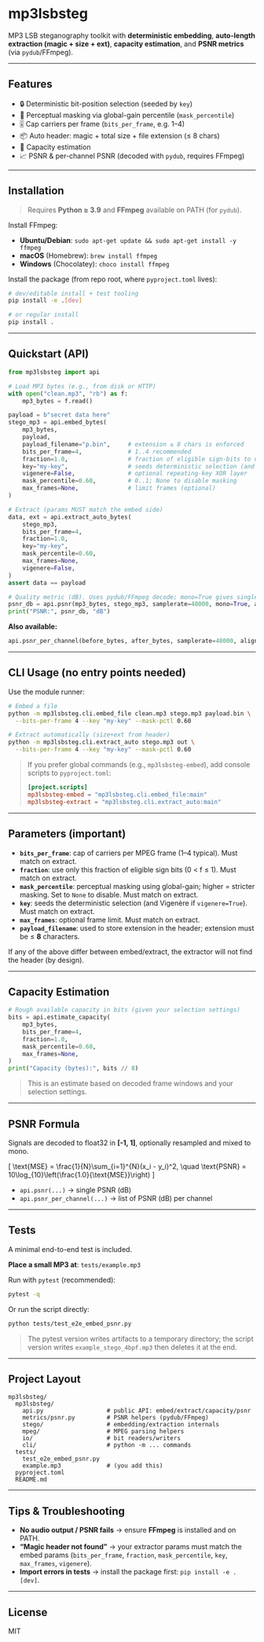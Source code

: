 # mp3lsbsteg

MP3 LSB steganography toolkit with **deterministic embedding**, **auto-length extraction (magic + size + ext)**, **capacity estimation**, and **PSNR metrics** (via `pydub`/FFmpeg).

---

## Features

- 🔒 Deterministic bit-position selection (seeded by `key`)
- 🧠 Perceptual masking via global-gain percentile (`mask_percentile`)
- 🎚️ Cap carriers per frame (`bits_per_frame`, e.g. 1–4)
- 📦 Auto header: magic + total size + file extension (≤ 8 chars)
- 📏 Capacity estimation
- 📈 PSNR & per-channel PSNR (decoded with `pydub`, requires FFmpeg)

---

## Installation

> Requires **Python ≥ 3.9** and **FFmpeg** available on PATH (for `pydub`).

Install FFmpeg:
- **Ubuntu/Debian**: `sudo apt-get update && sudo apt-get install -y ffmpeg`
- **macOS** (Homebrew): `brew install ffmpeg`
- **Windows** (Chocolatey): `choco install ffmpeg`

Install the package (from repo root, where `pyproject.toml` lives):

```bash
# dev/editable install + test tooling
pip install -e .[dev]

# or regular install
pip install .
```

---

## Quickstart (API)

```python
from mp3lsbsteg import api

# Load MP3 bytes (e.g., from disk or HTTP)
with open("clean.mp3", "rb") as f:
    mp3_bytes = f.read()

payload = b"secret data here"
stego_mp3 = api.embed_bytes(
    mp3_bytes,
    payload,
    payload_filename="p.bin",     # extension ≤ 8 chars is enforced
    bits_per_frame=4,             # 1..4 recommended
    fraction=1.0,                 # fraction of eligible sign-bits to use
    key="my-key",                 # seeds deterministic selection (and Vigenère if enabled)
    vigenere=False,               # optional repeating-key XOR layer
    mask_percentile=0.60,         # 0..1; None to disable masking
    max_frames=None,              # limit frames (optional)
)

# Extract (params MUST match the embed side)
data, ext = api.extract_auto_bytes(
    stego_mp3,
    bits_per_frame=4,
    fraction=1.0,
    key="my-key",
    mask_percentile=0.60,
    max_frames=None,
    vigenere=False,
)
assert data == payload

# Quality metric (dB). Uses pydub/FFmpeg decode; mono=True gives single PSNR.
psnr_db = api.psnr(mp3_bytes, stego_mp3, samplerate=48000, mono=True, align="min")
print("PSNR:", psnr_db, "dB")
```

**Also available:**
```python
api.psnr_per_channel(before_bytes, after_bytes, samplerate=48000, align="min")  # -> list[float]
```

---

## CLI Usage (no entry points needed)

Use the module runner:

```bash
# Embed a file
python -m mp3lsbsteg.cli.embed_file clean.mp3 stego.mp3 payload.bin \
  --bits-per-frame 4 --key "my-key" --mask-pctl 0.60

# Extract automatically (size+ext from header)
python -m mp3lsbsteg.cli.extract_auto stego.mp3 out \
  --bits-per-frame 4 --key "my-key" --mask-pctl 0.60
```

> If you prefer global commands (e.g., `mp3lsbsteg-embed`), add console scripts to `pyproject.toml`:
>
> ```toml
> [project.scripts]
> mp3lsbsteg-embed = "mp3lsbsteg.cli.embed_file:main"
> mp3lsbsteg-extract = "mp3lsbsteg.cli.extract_auto:main"
> ```

---

## Parameters (important)

- **`bits_per_frame`**: cap of carriers per MPEG frame (1–4 typical). Must match on extract.
- **`fraction`**: use only this fraction of eligible sign bits (0 < f ≤ 1). Must match on extract.
- **`mask_percentile`**: perceptual masking using global-gain; higher = stricter masking. Set to `None` to disable. Must match on extract.
- **`key`**: seeds the deterministic selection (and Vigenère if `vigenere=True`). Must match on extract.
- **`max_frames`**: optional frame limit. Must match on extract.
- **`payload_filename`**: used to store extension in the header; extension must be ≤ **8** characters.

If any of the above differ between embed/extract, the extractor will not find the header (by design).

---

## Capacity Estimation

```python
# Rough available capacity in bits (given your selection settings)
bits = api.estimate_capacity(
    mp3_bytes,
    bits_per_frame=4,
    fraction=1.0,
    mask_percentile=0.60,
    max_frames=None,
)
print("Capacity (bytes):", bits // 8)
```

> This is an estimate based on decoded frame windows and your selection settings.

---

## PSNR Formula

Signals are decoded to float32 in **[-1, 1]**, optionally resampled and mixed to mono.

\[
\text{MSE} = \frac{1}{N}\sum_{i=1}^{N}(x_i - y_i)^2, \quad
\text{PSNR} = 10\log_{10}\left(\frac{1.0}{\text{MSE}}\right)
\]

- `api.psnr(...)` → single PSNR (dB)
- `api.psnr_per_channel(...)` → list of PSNR (dB) per channel

---

## Tests

A minimal end-to-end test is included.

**Place a small MP3 at**: `tests/example.mp3`

Run with `pytest` (recommended):

```bash
pytest -q
```

Or run the script directly:

```bash
python tests/test_e2e_embed_psnr.py
```

> The pytest version writes artifacts to a temporary directory; the script version writes `example_stego_4bpf.mp3` then deletes it at the end.

---

## Project Layout

```
mp3lsbsteg/
  mp3lsbsteg/
    api.py                  # public API: embed/extract/capacity/psnr
    metrics/psnr.py         # PSNR helpers (pydub/FFmpeg)
    stego/                  # embedding/extraction internals
    mpeg/                   # MPEG parsing helpers
    io/                     # bit readers/writers
    cli/                    # python -m ... commands
  tests/
    test_e2e_embed_psnr.py
    example.mp3             # (you add this)
  pyproject.toml
  README.md
```

---

## Tips & Troubleshooting

- **No audio output / PSNR fails** → ensure **FFmpeg** is installed and on PATH.
- **“Magic header not found”** → your extractor params must match the embed params (`bits_per_frame`, `fraction`, `mask_percentile`, `key`, `max_frames`, `vigenere`).
- **Import errors in tests** → install the package first: `pip install -e .[dev]`.

---

## License

MIT
